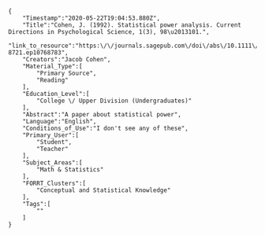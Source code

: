 
    {
        "Timestamp":"2020-05-22T19:04:53.880Z",
        "Title":"Cohen, J. (1992). Statistical power analysis. Current Directions in Psychological Science, 1(3), 98\u2013101.",
        "link_to_resource":"https:\/\/journals.sagepub.com\/doi\/abs\/10.1111\/1467-8721.ep10768783",
        "Creators":"Jacob Cohen",
        "Material_Type":[
            "Primary Source",
            "Reading"
        ],
        "Education_Level":[
            "College \/ Upper Division (Undergraduates)"
        ],
        "Abstract":"A paper about statistical power",
        "Language":"English",
        "Conditions_of_Use":"I don't see any of these",
        "Primary_User":[
            "Student",
            "Teacher"
        ],
        "Subject_Areas":[
            "Math & Statistics"
        ],
        "FORRT_Clusters":[
            "Conceptual and Statistical Knowledge"
        ],
        "Tags":[
            ""
        ]
    }
